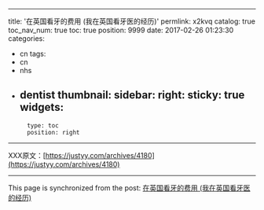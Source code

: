 
---
title: '在英国看牙的费用 (我在英国看牙医的经历)'
permlink: x2kvq
catalog: true
toc_nav_num: true
toc: true
position: 9999
date: 2017-02-26 01:23:30
categories:
- cn
tags:
- cn
- nhs
- dentist
thumbnail: 
sidebar:
    right:
        sticky: true
widgets:
    -
        type: toc
        position: right
---


XXX原文：[https://justyy.com/archives/4180](https://justyy.com/archives/4180)

- - -

This page is synchronized from the post: [在英国看牙的费用 (我在英国看牙医的经历)](https://steemit.com/@justyy/x2kvq)
